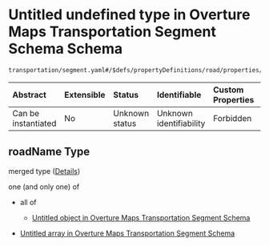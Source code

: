 # Untitled undefined type in Overture Maps Transportation Segment Schema Schema

```txt
transportation/segment.yaml#/$defs/propertyDefinitions/road/properties/roadName
```



| Abstract            | Extensible | Status         | Identifiable            | Custom Properties | Additional Properties | Access Restrictions | Defined In                                                                                                      |
| :------------------ | :--------- | :------------- | :---------------------- | :---------------- | :-------------------- | :------------------ | :-------------------------------------------------------------------------------------------------------------- |
| Can be instantiated | No         | Unknown status | Unknown identifiability | Forbidden         | Allowed               | none                | [segment.yaml\*](../../../../../../../tmp/jsonschema/schema/transportation/segment.yaml "open original schema") |

## roadName Type

merged type ([Details](segment-defs-propertydefinitions-road-properties-roadname.md))

one (and only one) of

*   all of

    *   [Untitled object in Overture Maps Transportation Segment Schema](defs-defs-propertydefinitions-name.md "check type definition")

*   [Untitled array in Overture Maps Transportation Segment Schema](segment-defs-propertydefinitions-road-properties-roadname-oneof-1.md "check type definition")
